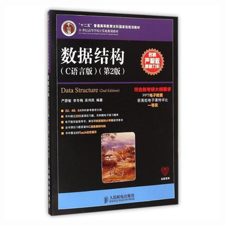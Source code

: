 <center><img src="https://github.com/WangRongsheng/PostGraduate/blob/master/imgs/sjjg.jpg"></center>